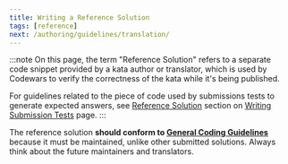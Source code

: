 ```yaml
---
title: Writing a Reference Solution
tags: [reference]
next: /authoring/guidelines/translation/
---
```



:::note
On this page, the term "Reference Solution" refers to a separate code snippet provided by a kata author or translator, which is used by Codewars to verify the correctness of the kata while it's being published.

For guidelines related to the piece of code used by submissions tests to generate expected answers, see [Reference Solution][authoring-guidelines-tests-solution] section on [Writing Submission Tests][authoring-guidelines-tests] page.
:::

The reference solution **should conform to [General Coding Guidelines][authoring-guidelines-general-coding]** because it must be maintained, unlike other submitted solutions. Always think about the future maintainers and translators.

[authoring-guidelines-general-coding]: /authoring/guidelines/coding/
[authoring-guidelines-tests]: /authoring/guidelines/submission-tests/
[authoring-guidelines-tests-solution]: /authoring/guidelines/submission-tests/#reference-solution

